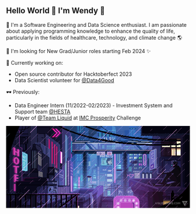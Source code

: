 ## Hello World 👋 I'm Wendy 🧃 

🌱 I'm a Software Engineering and Data Science enthusiast. I am passionate about applying programming knowledge to enhance the quality of life, particularly in the fields of healthcare, technology, and climate change 🌎

🌱 I'm looking for New Grad/Junior roles starting Feb 2024 ✨

🔭 Currently working on:
+ Open source contributor for Hacktoberfect 2023
+ Data Scientist volunteer for [@Data4Good](https://data4good.com.au/)

🕶 Previously:
+ Data Engineer Intern (11/2022-02/2023) - Investment System and Support team [@HESTA](https://www.hesta.com.au)
+ Player of [@Team Liquid](https://www.teamliquid.com/) at [IMC Prosperity](https://prosperity.imc.com/) Challenge

![image](https://github.com/wendy-ha18/wendy-ha18/blob/main/github.gif)
